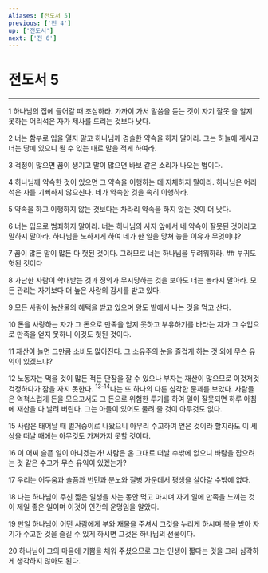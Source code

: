 ```yaml
---
Aliases: [전도서 5]
previous: ['전 4']
up: ['전도서']
next: ['전 6']
---
```

# 전도서 5

***


1 하나님의 집에 들어갈 때 조심하라. 가까이 가서 말씀을 듣는 것이 자기 잘못 을 알지 못하는 어리석은 자가 제사를 드리는 것보다 낫다. 

2 너는 함부로 입을 열지 말고 하나님께 경솔한 약속을 하지 말아라. 그는 하늘에 계시고 너는 땅에 있으니 될 수 있는 대로 말을 적게 하여라. 

3 걱정이 많으면 꿈이 생기고 말이 많으면 바보 같은 소리가 나오는 법이다. 

4 하나님께 약속한 것이 있으면 그 약속을 이행하는 데 지체하지 말아라. 하나님은 어리석은 자를 기뻐하지 않으신다. 네가 약속한 것을 속히 이행하라. 

5 약속을 하고 이행하지 않는 것보다는 차라리 약속을 하지 않는 것이 더 낫다. 

6 너는 입으로 범죄하지 말아라. 너는 하나님의 사자 앞에서 네 약속이 잘못된 것이라고 말하지 말아라. 하나님을 노하시게 하여 네가 한 일을 망쳐 놓을 이유가 무엇이냐? 

7 꿈이 많든 말이 많든 다 헛된 것이다. 그러므로 너는 하나님을 두려워하라. ## 부귀도 헛된 것이다 

8 가난한 사람이 학대받는 것과 정의가 무시당하는 것을 보아도 너는 놀라지 말아라. 모든 관리는 자기보다 더 높은 사람의 감시를 받고 있다. 

9 모든 사람이 농산물의 혜택을 받고 있으며 왕도 밭에서 나는 것을 먹고 산다. 

10 돈을 사랑하는 자가 그 돈으로 만족을 얻지 못하고 부유하기를 바라는 자가 그 수입으로 만족을 얻지 못하니 이것도 헛된 것이다. 

11 재산이 늘면 그만큼 소비도 많아진다. 그 소유주의 눈을 즐겁게 하는 것 외에 무슨 유익이 있겠느냐? 

12 노동자는 먹을 것이 많든 적든 단잠을 잘 수 있으나 부자는 재산이 많으므로 이것저것 걱정하다가 잠을 자지 못한다. <sup class="versenum">13-14</sup>나는 또 하나의 다른 심각한 문제를 보았다. 사람들은 억척스럽게 돈을 모으고서도 그 돈으로 위험한 투기를 하여 일이 잘못되면 하루 아침에 재산을 다 날려 버린다. 그는 아들이 있어도 물려 줄 것이 아무것도 없다. 

15 사람은 태어날 때 벌거숭이로 나왔으니 아무리 수고하여 얻은 것이라 할지라도 이 세상을 떠날 때에는 아무것도 가져가지 못할 것이다. 

16 이 어찌 슬픈 일이 아니겠는가! 사람은 온 그대로 떠날 수밖에 없으니 바람을 잡으려는 것 같은 수고가 무슨 유익이 있겠는가? 

17 우리는 어두움과 슬픔과 번민과 분노와 질병 가운데서 평생을 살아갈 수밖에 없다. 

18 나는 하나님이 주신 짧은 일생을 사는 동안 먹고 마시며 자기 일에 만족을 느끼는 것이 제일 좋은 일이며 이것이 인간의 운명임을 알았다. 

19 만일 하나님이 어떤 사람에게 부와 재물을 주셔서 그것을 누리게 하시며 복을 받아 자기가 수고한 것을 즐길 수 있게 하시면 그것은 하나님의 선물이다. 

20 하나님이 그의 마음에 기쁨을 채워 주셨으므로 그는 인생이 짧다는 것을 그리 심각하게 생각하지 않아도 된다.
